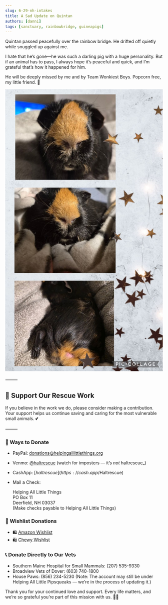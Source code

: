 ```yaml
---
slug: 6-29-nh-intakes
title: A Sad Update on Quintan
authors: [danni]
tags: [sanctuary, rainbowbridge, guineapigs]
---
```


Quintan passed peacefully over the rainbow bridge.
He drifted off quietly while snuggled up against me.

<!-- truncate -->

I hate that he’s gone—he was such a darling pig with a huge personality. But if an animal has to pass, I always hope it’s peaceful and quick, and I’m grateful that’s how it happened for him.

He will be deeply missed by me and by Team Wonkiest Boys.
Popcorn free, my little friend. 💛

![quintan](quintan.jpg)

⸻

## 🙏  Support Our Rescue Work

If you believe in the work we do, please consider making a contribution.
Your support helps us continue saving and caring for the most vulnerable small animals. 💕

⸻

### 💸  Ways to Donate
 - PayPal: donations@helpingalllittlethings.org
 - Venmo: [@haltrescue](https://account.venmo.com/u/haltrescue) (watch for imposters — it’s _not_ haltrescue_)
 - CashApp: [$haltrescue](https://cash.app/$Haltrescue)
 - Mail a Check:  
  
    Helping All Little Things    
    PO Box 11    
    Deerfield, NH 03037    
    (Make checks payable to Helping All Little Things)    


### 🛒 Wishlist Donations
 - 🛍️ [Amazon Wishlist](https://tinyurl.com/HALT-Amazon-Wishlist)
 - 🛍️ [Chewy Wishlist](https://tinyurl.com/HALT-Chewy-Wishlist)


### 📞 Donate Directly to Our Vets
 - Southern Maine Hospital for Small Mammals: (207) 535-9330
 - Broadview Vets of Dover: (603) 740-1800
 - House Paws: (856) 234-5230
(Note: The account may still be under Helping All Little Pipsqueaks — we’re in the process of updating it.)

Thank you for your continued love and support.
Every life matters, and we’re so grateful you’re part of this mission with us. 🐹💕
